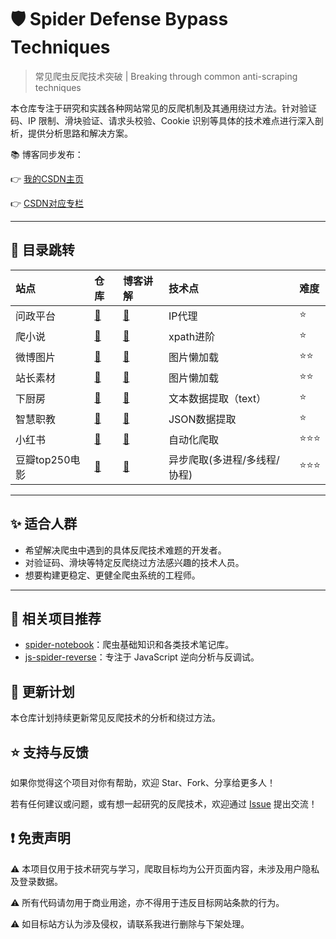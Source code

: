 # 🛡️ Spider Defense Bypass Techniques

> 常见爬虫反爬技术突破 | Breaking through common anti-scraping techniques

本仓库专注于研究和实践各种网站常见的反爬机制及其通用绕过方法。针对验证码、IP 限制、滑块验证、请求头校验、Cookie
识别等具体的技术难点进行深入剖析，提供分析思路和解决方案。

📚 博客同步发布：

👉 [我的CSDN主页](https://blog.csdn.net/2401_87328929)

👉 [CSDN对应专栏](https://blog.csdn.net/2401_87328929/category_12970268.html)


--- 

## 🚅 目录跳转

| 站点         | 仓库                                                                                                                                                                                                        | 博客讲解                                                                | 技术点              | 难度  |
|:-----------|:----------------------------------------------------------------------------------------------------------------------------------------------------------------------------------------------------------|:--------------------------------------------------------------------|:-----------------|:----|
| 问政平台       | [📁](https://github.com/Annyfee/spider-defense-bypass/blob/main/IP%E4%BB%A3%E7%90%86/%E9%97%AE%E6%94%BF%E5%B9%B3%E5%8F%B0.py)                                                                             | [📖](https://blog.csdn.net/2401_87328929/article/details/148193001) | IP代理             | ⭐   |
| 爬小说        | [📁](https://github.com/Annyfee/spider-defense-bypass/blob/main/xpath%E8%BF%9B%E9%98%B6/%E7%88%AC%E5%B0%8F%E8%AF%B4.py)                                                                                   | [📖](https://blog.csdn.net/2401_87328929/article/details/148098889) | xpath进阶          | ⭐   |
| 微博图片       | [📁](https://github.com/Annyfee/spider-defense-bypass/blob/main/%E5%9B%BE%E7%89%87%E6%87%92%E5%8A%A0%E8%BD%BD/%E5%BE%AE%E5%8D%9A%E5%9B%BE%E7%89%87.py)                                                    | [📖](https://blog.csdn.net/2401_87328929/article/details/148170374) | 图片懒加载            | ⭐⭐  |
| 站长素材       | [📁](https://github.com/Annyfee/spider-defense-bypass/blob/main/%E5%9B%BE%E7%89%87%E6%87%92%E5%8A%A0%E8%BD%BD/%E7%AB%99%E9%95%BF%E7%B4%A0%E6%9D%90.py)                                                    | [📖](https://blog.csdn.net/2401_87328929/article/details/148123963) | 图片懒加载            | ⭐⭐  |
| 下厨房        | [📁](https://github.com/Annyfee/spider-defense-bypass/blob/main/%E7%88%AC%E5%8F%96text%26json%E5%9E%8B%E6%95%B0%E6%8D%AE/%E4%B8%8B%E5%8E%A8%E6%88%BF-text.py)                                             | [📖](https://blog.csdn.net/2401_87328929/article/details/148074149) | 文本数据提取（text）     | ⭐   |
| 智慧职教       | [📁](https://github.com/Annyfee/spider-defense-bypass/blob/main/%E7%88%AC%E5%8F%96text%26json%E5%9E%8B%E6%95%B0%E6%8D%AE/%E6%99%BA%E6%85%A7%E8%81%8C%E6%95%99-json.py)                                    | [📖](https://blog.csdn.net/2401_87328929/article/details/148046380) | JSON数据提取         | ⭐   |
| 小红书        | [📁](https://github.com/Annyfee/spider-defense-bypass/tree/main/%E8%87%AA%E5%8A%A8%E5%8C%96%E7%88%AC%E8%99%AB/%E5%B0%8F%E7%BA%A2%E4%B9%A6%E7%AC%94%E8%AE%B0%E8%87%AA%E5%8A%A8%E5%8C%96%E9%87%87%E9%9B%86) | [📖](https://blog.csdn.net/2401_87328929/article/details/149253153) | 自动化爬取            | ⭐⭐⭐ |
| 豆瓣top250电影 | [📁](https://github.com/Annyfee/spider-defense-bypass/tree/main/%E5%BC%82%E6%AD%A5%E7%88%AC%E8%99%AB)                                                                                                     | [📖](https://blog.csdn.net/2401_87328929/article/details/149298713) | 异步爬取(多进程/多线程/协程) | ⭐⭐⭐ |

--- 

## ✨ 适合人群

- 希望解决爬虫中遇到的具体反爬技术难题的开发者。
- 对验证码、滑块等特定反爬绕过方法感兴趣的技术人员。
- 想要构建更稳定、更健全爬虫系统的工程师。

---


## 📌 相关项目推荐

- [spider-notebook](https://github.com/Annyfee/spider-notebook)：爬虫基础知识和各类技术笔记库。
- [js-spider-reverse](https://github.com/Annyfee/js-spider-reverse)：专注于 JavaScript 逆向分析与反调试。

## 🧭 更新计划

本仓库计划持续更新常见反爬技术的分析和绕过方法。

## ⭐️ 支持与反馈

如果你觉得这个项目对你有帮助，欢迎 Star、Fork、分享给更多人！

若有任何建议或问题，或有想一起研究的反爬技术，欢迎通过 [Issue](https://github.com/Annyfee/spider-defense-bypass/issues)
提出交流！

## ❗ 免责声明

⚠️ 本项目仅用于技术研究与学习，爬取目标均为公开页面内容，未涉及用户隐私及登录数据。

⚠️ 所有代码请勿用于商业用途，亦不得用于违反目标网站条款的行为。

⚠️ 如目标站方认为涉及侵权，请联系我进行删除与下架处理。